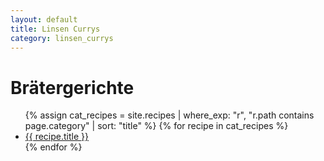 ```yaml
---
layout: default
title: Linsen Currys
category: linsen_currys
---
```

<h1>Brätergerichte</h1>
<ul>
  {% assign cat_recipes = site.recipes | where_exp: "r", "r.path contains page.category" | sort: "title" %}
  {% for recipe in cat_recipes %}
    <li><a href="{{ recipe.url | relative_url }}">{{ recipe.title }}</a></li>
  {% endfor %}
</ul>

